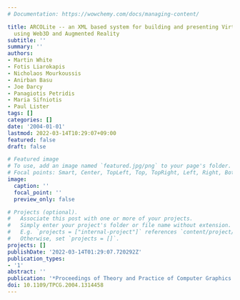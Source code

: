 ```yaml
---
# Documentation: https://wowchemy.com/docs/managing-content/

title: ARCOLite -- an XML based system for building and presenting Virtual Museums
  using Web3D and Augmented Reality
subtitle: ''
summary: ''
authors:
- Martin White
- Fotis Liarokapis
- Nicholaos Mourkoussis
- Anirban Basu
- Joe Darcy
- Panagiotis Petridis
- Maria Sifniotis
- Paul Lister
tags: []
categories: []
date: '2004-01-01'
lastmod: 2022-03-14T10:29:07+09:00
featured: false
draft: false

# Featured image
# To use, add an image named `featured.jpg/png` to your page's folder.
# Focal points: Smart, Center, TopLeft, Top, TopRight, Left, Right, BottomLeft, Bottom, BottomRight.
image:
  caption: ''
  focal_point: ''
  preview_only: false

# Projects (optional).
#   Associate this post with one or more of your projects.
#   Simply enter your project's folder or file name without extension.
#   E.g. `projects = ["internal-project"]` references `content/project/deep-learning/index.md`.
#   Otherwise, set `projects = []`.
projects: []
publishDate: '2022-03-14T01:29:07.720292Z'
publication_types:
- '1'
abstract: ''
publication: '*Proceedings of Theory and Practice of Computer Graphics (TPCG)*'
doi: 10.1109/TPCG.2004.1314458
---
```

